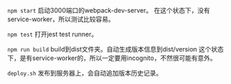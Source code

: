`npm start` 
启动3000端口的webpack-dev-server。
在这个状态下，没有service-worker，所以测试比较容易。

`npm test`
打开jest test runner。

`npm run build` 
build到dist文件夹。自动生成版本信息到dist/version
这个状态下，是有service-worker的，所以一定要用incognito，不然很可能有意外。

`deploy.sh`
发布到服务器上，会自动追加版本历史记录。
